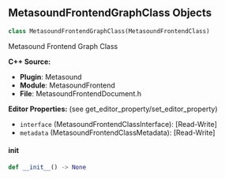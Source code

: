## MetasoundFrontendGraphClass Objects

```python
class MetasoundFrontendGraphClass(MetasoundFrontendClass)
```

Metasound Frontend Graph Class

**C++ Source:**

- **Plugin**: Metasound
- **Module**: MetasoundFrontend
- **File**: MetasoundFrontendDocument.h

**Editor Properties:** (see get_editor_property/set_editor_property)

- ``interface`` (MetasoundFrontendClassInterface):  [Read-Write]
- ``metadata`` (MetasoundFrontendClassMetadata):  [Read-Write]

<a id="unreal.MetasoundFrontendGraphClass.__init__"></a>

#### __init__

```python
def __init__() -> None
```

<a id="unreal.MVVMViewClass_SourceKey"></a>